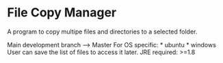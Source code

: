 # File Copy Manager
A program to copy multipe files and directories to a selected folder.

Main development branch --> Master
For OS specific:
	* ubuntu
	* windows
User can save the list of files to access it later.
JRE required: >=1.8